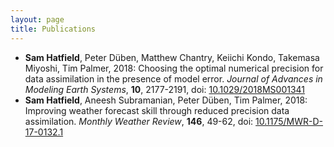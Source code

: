 ```yaml
---
layout: page
title: Publications
---
```


<ul class="publication-list">
    <li><b>Sam Hatfield</b>, Peter Düben, Matthew Chantry, Keiichi Kondo, Takemasa Miyoshi, Tim Palmer, 2018: Choosing the optimal numerical precision for data assimilation in the presence of model error. <em>Journal of Advances in Modeling Earth Systems</em>, <b>10</b>, 2177-2191, doi: <a href="https://doi.org/10.1029/2018MS001341">10.1029/2018MS001341</a></li>
    <li><b>Sam Hatfield</b>, Aneesh Subramanian, Peter Düben, Tim Palmer, 2018: Improving weather forecast skill through reduced precision data assimilation. <em>Monthly Weather Review</em>, <b>146</b>, 49-62, doi: <a href="https://doi.org/10.1175/MWR-D-17-0132.1">10.1175/MWR-D-17-0132.1</a></li>
</ul>
